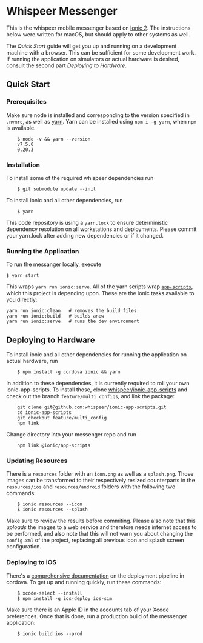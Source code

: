 # Whispeer Messenger

This is the whispeer mobile messenger based on [Ionic 2][ionic2]. The
instructions below were written for macOS, but should apply to other
systems as well.

The _Quick Start_ guide will get you up and running on a development
machine with a browser. This can be sufficient for some development
work. If running the application on simulators or actual hardware is
desired, consult the second part _Deploying to Hardware_.

## Quick Start

### Prerequisites

Make sure node is installed and corresponding to the version specified
in `.nvmrc`, as well as [yarn][yarn]. Yarn can be installed using `npm i
-g yarn`, when `npm` is available.

		$ node -v && yarn --version
		v7.5.0
		0.20.3

### Installation

To install some of the required whispeer dependencies run

		$ git submodule update --init

To install ionic and all other dependencies, run

		$ yarn

This code repository is using a `yarn.lock` to ensure deterministic
dependency resolution on all workstations and deployments. Please commit
your yarn.lock after adding new dependencies or if it changed.

### Running the Application

To run the messanger locally, execute

    $ yarn start

This wraps `yarn run ionic:serve`. All of the yarn scripts wrap
[`app-scripts`][app-scripts], which this project is depending
upon. These are the ionic tasks available to you directly:

    yarn run ionic:clean   # removes the build files
    yarn run ionic:build   # builds anew
    yarn run ionic:serve   # runs the dev environment

## Deploying to Hardware

To install ionic and all other dependencies for running the application
on actual hardware, run

		$ npm install -g cordova ionic && yarn

In addition to these dependencies, it is currently required
to roll your own ionic-app-scripts. To install those, clone
[whispeer/ionic-app-scripts][whispeer-ionic-app-scripts] and check out
the branch `feature/multi_configs`, and link the package:

		git clone git@github.com:whispeer/ionic-app-scripts.git
		cd ionic-app-scripts
		git checkout feature/multi_config
		npm link

Change directory into your messenger repo and run

		npm link @ionic/app-scripts

### Updating Resources

There is a `resources` folder with an `icon.png` as well as a
`splash.png`. Those images can be transformed to their respectively
resized counterparts in the `resources/ios` and `resources/android`
folders with the following two commands:

		$ ionic resources --icon
		$ ionic resources --splash

Make sure to review the results before commiting. Please also note that
this _uploads_ the images to a web service and therefore needs internet
access to be performed, and also note that this will not warn you about
changing the `config.xml` of the project, replacing all previous icon
and splash screen configuration.

### Deploying to iOS

There's a [comprehensive documentation][ios-deployment] on the
deployment pipeline in cordova. To get up and running quickly, run these
commands:

		$ xcode-select --install
		$ npm install -g ios-deploy ios-sim

Make sure there is an Apple ID in the accounts tab of your Xcode
preferences. Once that is done, run a production build of the messenger
application:

		$ ionic build ios --prod

[ionic2]: https://github.com/driftyco/ionic
[yarn]: https://yarnpkg.com/en/docs/install
[shrinkwrap-help]: https://github.com/thewoolleyman/npm-shrinkwrap-helper
[app-scripts]: https://ionicframework.com/docs/v2/resources/app-scripts
[ios-deployment]: https://cordova.apache.org/docs/en/latest/guide/platforms/ios/
[whispeer-ionic-app-scripts]: https://github.com/whispeer/ionic-app-scripts
